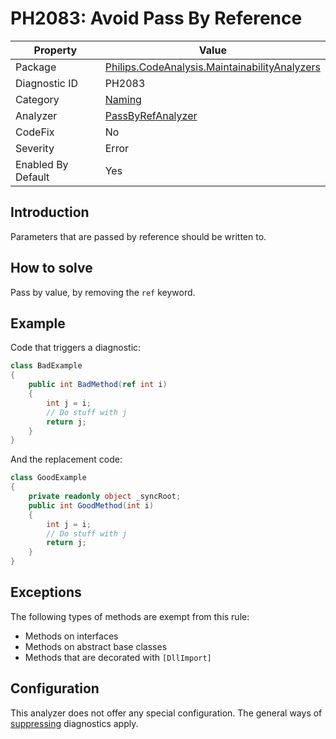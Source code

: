 # PH2083: Avoid Pass By Reference

| Property | Value  |
|--|--|
| Package | [Philips.CodeAnalysis.MaintainabilityAnalyzers](https://www.nuget.org/packages/Philips.CodeAnalysis.MaintainabilityAnalyzers) |
| Diagnostic ID | PH2083 |
| Category  | [Naming](../Naming.md) |
| Analyzer | [PassByRefAnalyzer](https://github.com/philips-software/roslyn-analyzers/blob/main/Philips.CodeAnalysis.MaintainabilityAnalyzers/Naming/PassByRefAnalyzer.cs)
| CodeFix  | No |
| Severity | Error |
| Enabled By Default | Yes |

## Introduction

Parameters that are passed by reference should be written to.

## How to solve

Pass by value, by removing the `ref` keyword.

## Example

Code that triggers a diagnostic:
``` cs
class BadExample
{
    public int BadMethod(ref int i)
    {
        int j = i;
        // Do stuff with j
        return j;
    }
}

```

And the replacement code:
``` cs
class GoodExample
{
    private readonly object _syncRoot;
    public int GoodMethod(int i)
    {
        int j = i;
        // Do stuff with j
        return j;
    }
}

```

## Exceptions

The following types of methods are exempt from this rule:
* Methods on interfaces
* Methods on abstract base classes
* Methods that are decorated with `[DllImport]`

## Configuration

This analyzer does not offer any special configuration. The general ways of [suppressing](https://learn.microsoft.com/en-us/dotnet/fundamentals/code-analysis/suppress-warnings) diagnostics apply.
